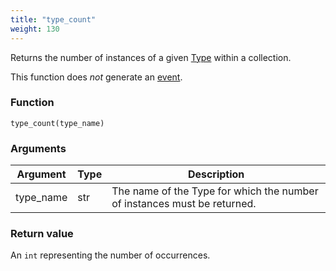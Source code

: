 ```yaml
---
title: "type_count"
weight: 130
---
```


Returns the number of instances of a given [Type](../../data-types/type) within a collection.

This function does *not* generate an [event](../../overview/events).

### Function

`type_count(type_name)`

### Arguments

Argument | Type | Description
-------- | ---- | -----------
type_name | str | The name of the Type for which the number of instances must be returned.

### Return value

An `int` representing the number of occurrences.
